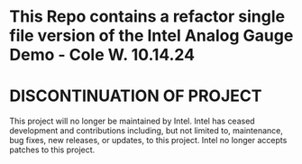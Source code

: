 # This Repo contains a refactor single file version of the Intel Analog Gauge Demo - Cole W. 10.14.24

# DISCONTINUATION OF PROJECT #
This project will no longer be maintained by Intel.
Intel has ceased development and contributions including, but not limited to, maintenance, bug fixes, new releases, or updates, to this project.
Intel no longer accepts patches to this project.
